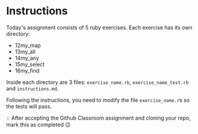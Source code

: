 # Instructions

Today's assignment consists of 5 ruby exercises. Each exercise has its own
directory:

- 12my_map
- 13my_all
- 14my_any
- 15my_select
- 16my_find

Inside each directory are 3 files: `exercise_name.rb`, `exercise_name_test.rb`
and `instructions.md`.

Following the instructions, you need to modify the file `exercise_name.rb` so
the tests will pass.

<aside> 💡 After accepting the Github Classroom assignment and cloning your
repo, mark this as completed 😉 </aside>